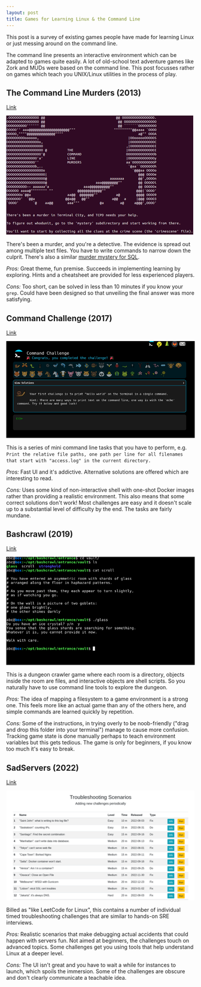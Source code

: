 ```yaml
---
layout: post
title: Games for Learning Linux & the Command Line
---
```


This post is a survey of existing games people have made for learning Linux or just messing around on the command line.

The command line presents an interactive environment which can be adapted to games quite easily. A lot of old-school text adventure games like Zork and MUDs were based on the command line. This post focusses rather on games which teach you UNIX/Linux utilities in the process of play.


## The Command Line Murders (2013)

[Link](https://github.com/veltman/clmystery)

![Command line murders](/public/commandlinemurders.png)

There's been a murder, and you're a detective. The evidence is spread out among multiple text files. You have to write commands to narrow down the culprit. There's also a similar [murder mystery for SQL](https://mystery.knightlab.com/).

*Pros:* Great theme, fun premise. Succeeds in implementing learning by exploring. Hints and a cheatsheet are provided for less experienced players.

*Cons:* Too short, can be solved in less than 10 minutes if you know your `grep`. Could have been designed so that unveiling the final answer was more satisfying.


## Command Challenge (2017)

[Link](https://cmdchallenge.com/)

![Command challenge](/public/cmdchallenge.png)

This is a series of mini command line tasks that you have to perform, e.g. `Print the relative file paths, one path per line for all filenames that start with "access.log" in the current directory.`

*Pros:* Fast UI and it's addictive. Alternative solutions are offered which are interesting to read.

*Cons:* Uses some kind of non-interactive shell with one-shot Docker images rather than providing a realistic environment. This also means that some correct solutions don't work! Most challenges are easy and it doesn't scale up to a substantial level of difficulty by the end. The tasks are fairly mundane.


## Bashcrawl (2019)

[Link](https://gitlab.com/slackermedia/bashcrawl)

![Bashcrawl](/public/bashcrawl.png)

This is a dungeon crawler game where each room is a directory, objects inside the room are files, and interactive objects are shell scripts. So you naturally have to use command line tools to explore the dungeon.

*Pros:* The idea of mapping a filesystem to a game environment is a strong one. This feels more like an actual game than any of the others here, and simple commands are learned quickly by repetition.

*Cons:* Some of the instructions, in trying overly to be noob-friendly ("drag and drop this folder into your terminal") manage to cause more confusion. Tracking game state is done manually perhaps to teach environment variables but this gets tedious. The game is only for beginners, if you know too much it's easy to break.


## SadServers (2022)

[Link](https://sadservers.com/)

![Sadservers](/public/sadservers.png)

Billed as "like LeetCode for Linux", this contains a number of individual timed troubleshooting challenges that are similar to hands-on SRE interviews.

*Pros:* Realistic scenarios that make debugging actual accidents that could happen with servers fun. Not aimed at beginners, the challenges touch on advanced topics. Some challenges get you using tools that help understand Linux at a deeper level.

*Cons:* The UI isn't great and you have to wait a while for instances to launch, which spoils the immersion. Some of the challenges are obscure and don't clearly communicate a teachable idea.

